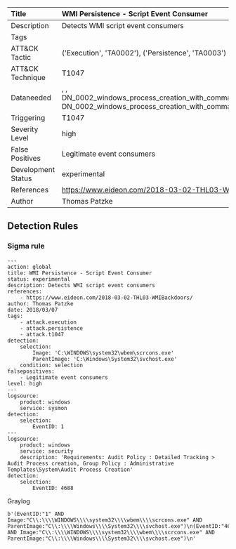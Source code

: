 | Title        | WMI Persistence - Script Event Consumer |
|:-------------------|:------------------|
| Description        | Detects WMI script event consumers |
| Tags               |   |
| ATT&amp;CK Tactic | ('Execution', 'TA0002'), ('Persistence', 'TA0003')  |
| ATT&amp;CK Technique | T1047  |
| Dataneeded         | , , DN_0002_windows_process_creation_with_commandline_4688DN_0001_windows_process_creation_4688, DN_0002_windows_process_creation_with_commandline_4688DN_0001_windows_process_creation_4688 |
| Triggering         | T1047 |
| Severity Level     | high       |
| False Positives    | Legitimate event consumers |
| Development Status | experimental      |
| References         | https://www.eideon.com/2018-03-02-THL03-WMIBackdoors/ |
| Author             | Thomas Patzke      |


## Detection Rules

### Sigma rule

```
---
action: global
title: WMI Persistence - Script Event Consumer
status: experimental
description: Detects WMI script event consumers
references:
    - https://www.eideon.com/2018-03-02-THL03-WMIBackdoors/
author: Thomas Patzke
date: 2018/03/07
tags:
    - attack.execution
    - attack.persistence
    - attack.t1047
detection:
    selection:
        Image: 'C:\WINDOWS\system32\wbem\scrcons.exe'
        ParentImage: 'C:\Windows\System32\svchost.exe'
    condition: selection
falsepositives: 
    - Legitimate event consumers
level: high
---
logsource:
    product: windows
    service: sysmon
detection:
    selection:
        EventID: 1
---
logsource:
    product: windows
    service: security
    description: 'Requirements: Audit Policy : Detailed Tracking > Audit Process creation, Group Policy : Administrative Templates\System\Audit Process Creation'
detection:
    selection:
        EventID: 4688

```











Graylog

```
b'(EventID:"1" AND Image:"C\\:\\\\WINDOWS\\\\system32\\\\wbem\\\\scrcons.exe" AND ParentImage:"C\\:\\\\Windows\\\\System32\\\\svchost.exe")\n(EventID:"4688" AND Image:"C\\:\\\\WINDOWS\\\\system32\\\\wbem\\\\scrcons.exe" AND ParentImage:"C\\:\\\\Windows\\\\System32\\\\svchost.exe")\n'
```

